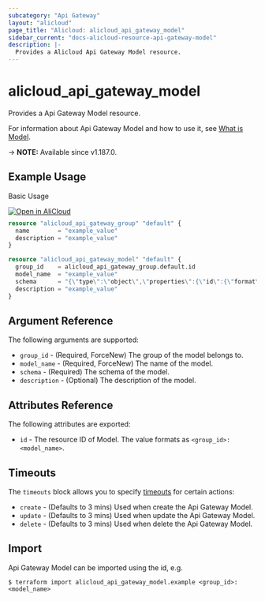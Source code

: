 ```yaml
---
subcategory: "Api Gateway"
layout: "alicloud"
page_title: "Alicloud: alicloud_api_gateway_model"
sidebar_current: "docs-alicloud-resource-api-gateway-model"
description: |-
  Provides a Alicloud Api Gateway Model resource.
---
```


# alicloud_api_gateway_model

Provides a Api Gateway Model resource.

For information about Api Gateway Model and how to use it, see [What is Model](https://www.alibabacloud.com/help/en/api-gateway/latest/api-cloudapi-2016-07-14-createmodel).

-> **NOTE:** Available since v1.187.0.

## Example Usage

Basic Usage

<div style="display: block;margin-bottom: 40px;"><div class="oics-button" style="float: right;position: absolute;margin-bottom: 10px;">
  <a href="https://api.aliyun.com/api-tools/terraform?resource=alicloud_api_gateway_model&exampleId=73da5828-22c3-3d6c-b686-4669b605a09d49d5e14f&activeTab=example&spm=docs.r.api_gateway_model.0.73da582822&intl_lang=EN_US" target="_blank">
    <img alt="Open in AliCloud" src="https://img.alicdn.com/imgextra/i1/O1CN01hjjqXv1uYUlY56FyX_!!6000000006049-55-tps-254-36.svg" style="max-height: 44px; max-width: 100%;">
  </a>
</div></div>

```terraform
resource "alicloud_api_gateway_group" "default" {
  name        = "example_value"
  description = "example_value"
}

resource "alicloud_api_gateway_model" "default" {
  group_id    = alicloud_api_gateway_group.default.id
  model_name  = "example_value"
  schema      = "{\"type\":\"object\",\"properties\":{\"id\":{\"format\":\"int64\",\"maximum\":100,\"exclusiveMaximum\":true,\"type\":\"integer\"},\"name\":{\"maxLength\":10,\"type\":\"string\"}}}"
  description = "example_value"
}
```

## Argument Reference

The following arguments are supported:

* `group_id` - (Required, ForceNew) The group of the model belongs to.
* `model_name` - (Required, ForceNew) The name of the model.
* `schema` - (Required) The schema of the model.
* `description` - (Optional) The description of the model.

## Attributes Reference

The following attributes are exported:

* `id` - The resource ID of Model. The value formats as `<group_id>:<model_name>`.

## Timeouts

The `timeouts` block allows you to specify [timeouts](https://www.terraform.io/docs/configuration-0-11/resources.html#timeouts) for certain actions:

* `create` - (Defaults to 3 mins) Used when create the Api Gateway Model.
* `update` - (Defaults to 3 mins) Used when update the Api Gateway Model.
* `delete` - (Defaults to 3 mins) Used when delete the Api Gateway Model.

## Import

Api Gateway Model can be imported using the id, e.g.

```shell
$ terraform import alicloud_api_gateway_model.example <group_id>:<model_name>
```